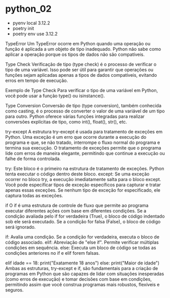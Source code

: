 # python_02

- pyenv local 3.12.2
- poetry init
- poetry env use 3.12.2

TypeError
Um TypeError ocorre em Python quando uma operação ou função é aplicada a um objeto de tipo inadequado. Python não sabe como aplicar a operação porque os tipos de dados não são compatíveis.

Type Check
Verificação de tipo (type check) é o processo de verificar o tipo de uma variável. Isso pode ser útil para garantir que operações ou funções sejam aplicadas apenas a tipos de dados compatíveis, evitando erros em tempo de execução.

Exemplo de Type Check
Para verificar o tipo de uma variável em Python, você pode usar a função type() ou isinstance().

Type Conversion
Conversão de tipo (type conversion), também conhecida como casting, é o processo de converter o valor de uma variável de um tipo para outro. Python oferece várias funções integradas para realizar conversões explícitas de tipo, como int(), float(), str(), etc.

try-except
A estrutura try-except é usada para tratamento de exceções em Python. Uma exceção é um erro que ocorre durante a execução do programa e que, se não tratado, interrompe o fluxo normal do programa e termina sua execução. O tratamento de exceções permite que o programa lide com erros de maneira elegante, permitindo que continue a execução ou falhe de forma controlada.

try: Este bloco é o primeiro na estrutura de tratamento de exceções. Python tenta executar o código dentro deste bloco.
except: Se uma exceção ocorrer no bloco try, a execução imediatamente salta para o bloco except. Você pode especificar tipos de exceção específicos para capturar e tratar apenas essas exceções. Se nenhum tipo de exceção for especificado, ele captura todas as exceções.

if
O if é uma estrutura de controle de fluxo que permite ao programa executar diferentes ações com base em diferentes condições. Se a condição avaliada pelo if for verdadeira (True), o bloco de código indentado sob ele será executado. Se a condição for falsa (False), o bloco de código será ignorado.

if: Avalia uma condição. Se a condição for verdadeira, executa o bloco de código associado.
elif: Abreviação de "else if". Permite verificar múltiplas condições em sequência.
else: Executa um bloco de código se todas as condições anteriores no if e elif forem falsas.

elif idade == 18:
    print("Exatamente 18 anos")
else:
    print("Maior de idade")
Ambas as estruturas, try-except e if, são fundamentais para a criação de programas em Python que são capazes de lidar com situações inesperadas (como erros de execução) e tomar decisões com base em condições, permitindo assim que você construa programas mais robustos, flexíveis e seguros.
